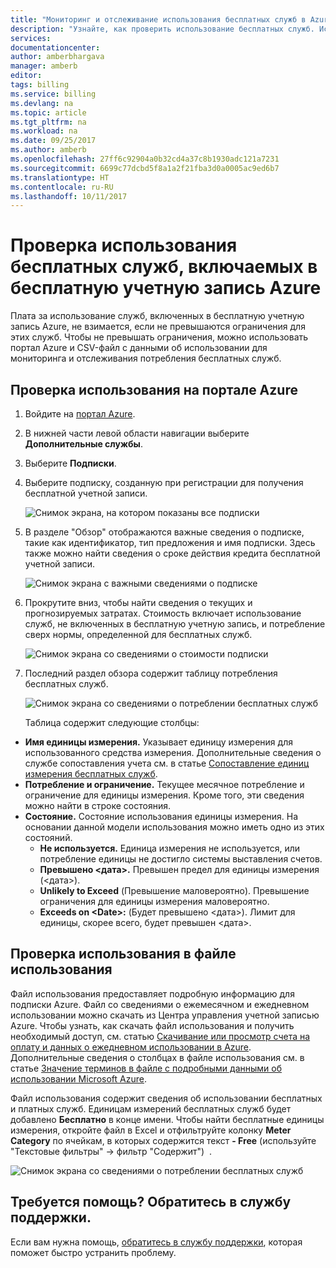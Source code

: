 ```yaml
---
title: "Мониторинг и отслеживание использования бесплатных служб в Azure | Документация Майкрософт"
description: "Узнайте, как проверить использование бесплатных служб. Используйте портал Azure и CSV-файл с данными об использовании."
services: 
documentationcenter: 
author: amberbhargava
manager: amberb
editor: 
tags: billing
ms.service: billing
ms.devlang: na
ms.topic: article
ms.tgt_pltfrm: na
ms.workload: na
ms.date: 09/25/2017
ms.author: amberb
ms.openlocfilehash: 27ff6c92904a0b32cd4a37c8b1930adc121a7231
ms.sourcegitcommit: 6699c77dcbd5f8a1a2f21fba3d0a0005ac9ed6b7
ms.translationtype: HT
ms.contentlocale: ru-RU
ms.lasthandoff: 10/11/2017
---
```

# <a name="check-usage-of-free-services-included-with-your-azure-free-account"></a>Проверка использования бесплатных служб, включаемых в бесплатную учетную запись Azure 

Плата за использование служб, включенных в бесплатную учетную запись Azure, не взимается, если не превышаются ограничения для этих служб. Чтобы не превышать ограничения, можно использовать портал Azure и CSV-файл с данными об использовании для мониторинга и отслеживания потребления бесплатных служб. 

## <a name="check-usage-on-the-azure-portal"></a>Проверка использования на портале Azure

1.  Войдите на [портал Azure]( http://portal.azure.com).

2.  В нижней части левой области навигации выберите **Дополнительные службы**.

3.  Выберите **Подписки**.

4.  Выберите подписку, созданную при регистрации для получения бесплатной учетной записи.

    ![Снимок экрана, на котором показаны все подписки](./media/billing-check-usage-of-free-services/select-free-account-subscription.png)

5.  В разделе "Обзор" отображаются важные сведения о подписке, такие как идентификатор, тип предложения и имя подписки. Здесь также можно найти сведения о сроке действия кредита бесплатной учетной записи.

    ![Снимок экрана с важными сведениями о подписке](./media/billing-check-usage-of-free-services/subscription-essential-information.png)

6.  Прокрутите вниз, чтобы найти сведения о текущих и прогнозируемых затратах. Стоимость включает использование служб, не включенных в бесплатную учетную запись, и потребление сверх нормы, определенной для бесплатных служб. 

    ![Снимок экрана со сведениями о стоимости подписки](./media/billing-check-usage-of-free-services/subscription-cost-information.png)

7.  Последний раздел обзора содержит таблицу потребления бесплатных служб. 

    ![Снимок экрана со сведениями о потреблении бесплатных служб](./media/billing-check-usage-of-free-services/subscription-usage-free-services.png)

    Таблица содержит следующие столбцы:

* **Имя единицы измерения.** Указывает единицу измерения для использованного средства измерения. Дополнительные сведения о службе сопоставления учета см. в статье [Сопоставление единиц измерения бесплатных служб](billing-understand-free-service-meter-mapping.md). 
* **Потребление и ограничение.** Текущее месячное потребление и ограничение для единицы измерения. Кроме того, эти сведения можно найти в строке состояния.
* **Состояние.** Состояние использования единицы измерения. На основании данной модели использования можно иметь одно из этих состояний.
  * **Не используется.** Единица измерения не используется, или потребление единицы не достигло системы выставления счетов.
  * **Превышено \<дата>.** Превышен предел для единицы измерения (\<дата>).
  * **Unlikely to Exceed** (Превышение маловероятно). Превышение ограничения для единицы измерения маловероятно.
  * **Exceeds on \<Date>:** (Будет превышено <дата>). Лимит для единицы, скорее всего, будет превышен \<дата>.


## <a name="check-usage-through-the-usage-file"></a>Проверка использования в файле использования

Файл использования предоставляет подробную информацию для подписки Azure. Файл со сведениями о ежемесячном и ежедневном использовании можно скачать из Центра управления учетной записью Azure. Чтобы узнать, как скачать файл использования и получить необходимый доступ, см. статью [Скачивание или просмотр счета на оплату и данных о ежедневном использовании в Azure](billing-download-azure-invoice-daily-usage-date.md). Дополнительные сведения о столбцах в файле использования см. в статье [Значение терминов в файле с подробными данными об использовании Microsoft Azure](billing-understand-your-usage.md). 

Файл использования содержит сведения об использовании бесплатных и платных служб. Единицам измерений бесплатных служб будет добавлено **Бесплатно** в конце имени. Чтобы найти бесплатные единицы измерения, откройте файл в Excel и отфильтруйте колонку **Meter Category** по ячейкам, в которых содержится текст **- Free** (используйте "Текстовые фильтры" &rarr; фильтр "Содержит") &nbsp;.

![Снимок экрана со сведениями о потреблении бесплатных служб](./media/billing-check-usage-of-free-services/free-services-usage-csv.png)


## <a name="need-help-contact-support"></a>Требуется помощь? Обратитесь в службу поддержки.

Если вам нужна помощь, [обратитесь в службу поддержки](https://portal.azure.com/?#blade/Microsoft_Azure_Support/HelpAndSupportBlade), которая поможет быстро устранить проблему.
